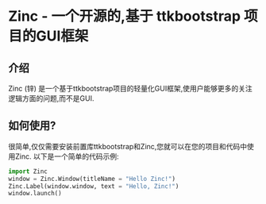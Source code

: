 # Zinc - 一个开源的,基于 ttkbootstrap 项目的GUI框架

## 介绍
Zinc (锌) 是一个基于ttkbootstrap项目的轻量化GUI框架,使用户能够更多的关注逻辑方面的问题,而不是GUI.

## 如何使用?
很简单,仅仅需要安装前置库ttkbootstrap和Zinc,您就可以在您的项目和代码中使用Zinc.
以下是一个简单的代码示例:

```python
import Zinc
window = Zinc.Window(titleName = "Hello Zinc!")
Zinc.Label(window.window, text = "Hello, Zinc!")
window.launch()